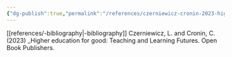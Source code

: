 ```yaml
---
{"dg-publish":true,"permalink":"/references/czerniewicz-cronin-2023-higher-education-for-good/","dgPassFrontmatter":true,"noteIcon":""}
---
```


[[references/-bibliography\|-bibliography]]
Czerniewicz, L. and Cronin, C. (2023) _Higher education for good: Teaching and Learning Futures. Open Book Publishers.

